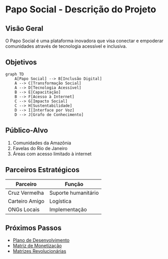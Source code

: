 # Papo Social - Descrição do Projeto

## Visão Geral

O Papo Social é uma plataforma inovadora que visa conectar e empoderar comunidades através de tecnologia acessível e inclusiva.

## Objetivos

```mermaid
graph TD
    A[Papo Social] --> B[Inclusão Digital]
    A --> C[Transformação Social]
    A --> D[Tecnologia Acessível]
    B --> E[Capacitação]
    B --> F[Acesso à Internet]
    C --> G[Impacto Social]
    C --> H[Sustentabilidade]
    D --> I[Interface por Voz]
    D --> J[Grafo de Conhecimento]
```

## Público-Alvo

1. Comunidades da Amazônia
2. Favelas do Rio de Janeiro
3. Áreas com acesso limitado à internet

## Parceiros Estratégicos

| Parceiro | Função |
|----------|---------|
| Cruz Vermelha | Suporte humanitário |
| Carteiro Amigo | Logística |
| ONGs Locais | Implementação |

## Próximos Passos

- [Plano de Desenvolvimento](../planning/DEVELOPMENT_PLAN.md)
- [Matriz de Monetização](monetization_matrix.md)
- [Matrizes Revolucionárias](../matrices/revolutionary_matrices.md)
